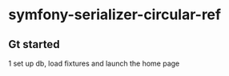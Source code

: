 # symfony-serializer-circular-ref
## Gt started
1 set up db, load fixtures and launch the home page

